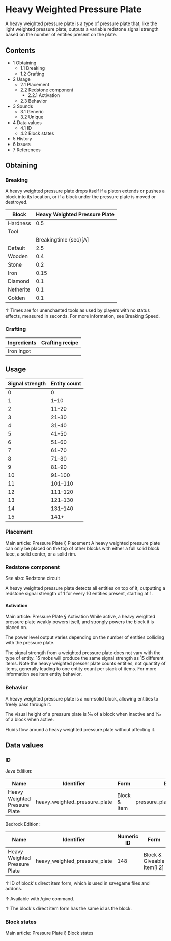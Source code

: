 # Heavy Weighted Pressure Plate
A heavy weighted pressure plate is a type of pressure plate that, like the light weighted pressure plate, outputs a variable redstone signal strength based on the number of entities present on the plate.

## Contents
- 1 Obtaining
	- 1.1 Breaking
	- 1.2 Crafting
- 2 Usage
	- 2.1 Placement
	- 2.2 Redstone component
		- 2.2.1 Activation
	- 2.3 Behavior
- 3 Sounds
	- 3.1 Generic
	- 3.2 Unique
- 4 Data values
	- 4.1 ID
	- 4.2 Block states
- 5 History
- 6 Issues
- 7 References

## Obtaining
### Breaking
A heavy weighted pressure plate drops itself if a piston extends or pushes a block into its location, or if a block under the pressure plate is moved or destroyed.

| Block     | Heavy Weighted Pressure Plate |
|-----------|-------------------------------|
| Hardness  | 0.5                           |
| Tool      |                               |
|           | Breakingtime (sec)[A]         |
| Default   | 2.5                           |
| Wooden    | 0.4                           |
| Stone     | 0.2                           |
| Iron      | 0.15                          |
| Diamond   | 0.1                           |
| Netherite | 0.1                           |
| Golden    | 0.1                           |


↑ Times are for unenchanted tools as used by players with no status effects, measured in seconds. For more information, see Breaking Speed.


### Crafting
| Ingredients | Crafting recipe |
|-------------|-----------------|
| Iron Ingot  |                 |

## Usage
| Signal strength | Entity count |
|-----------------|--------------|
| 0               | 0            |
| 1               | 1–10         |
| 2               | 11–20        |
| 3               | 21–30        |
| 4               | 31–40        |
| 5               | 41–50        |
| 6               | 51–60        |
| 7               | 61–70        |
| 8               | 71–80        |
| 9               | 81–90        |
| 10              | 91–100       |
| 11              | 101–110      |
| 12              | 111–120      |
| 13              | 121–130      |
| 14              | 131–140      |
| 15              | 141+         |

### Placement
Main article: Pressure Plate § Placement
A heavy weighted pressure plate can only be placed on the top of other blocks with either a full solid block face, a solid center, or a solid rim.

### Redstone component
See also: Redstone circuit

A heavy weighted pressure plate detects all entities on top of it, outputting a redstone signal strength of 1 for every 10 entities present, starting at 1.

#### Activation
Main article: Pressure Plate § Activation
While active, a heavy weighted pressure plate weakly powers itself, and strongly powers the block it is placed on.

The power level output varies depending on the number of entities colliding with the pressure plate.

The signal strength from a weighted pressure plate does not vary with the type of entity. 15 mobs will produce the same signal strength as 15 different items. Note the heavy weighted presser plate counts entities, not quantity of items, generally leading to one entity count per stack of items. For more information see  item entity behavior.

### Behavior
A heavy weighted pressure plate is a non-solid block, allowing entities to freely pass through it.

The visual height of a pressure plate is 1⁄16 of a block when inactive and 1⁄32 of a block when active.

Fluids flow around a heavy weighted pressure plate without affecting it.

## Data values
### ID
Java Edition:

| Name                          | Identifier                    | Form         | Block tags                        | Translation key                               |
|-------------------------------|-------------------------------|--------------|-----------------------------------|-----------------------------------------------|
| Heavy Weighted Pressure Plate | heavy_weighted_pressure_plate | Block & Item | pressure_plateswall_post_override | block.minecraft.heavy_weighted_pressure_plate |

Bedrock Edition:

| Name                          | Identifier                    | Numeric ID | Form                       | Item ID[i 1]   | Translation key                         |
|-------------------------------|-------------------------------|------------|----------------------------|----------------|-----------------------------------------|
| Heavy Weighted Pressure Plate | heavy_weighted_pressure_plate | 148        | Block & Giveable Item[i 2] | Identical[i 3] | tile.heavy_weighted_pressure_plate.name |


↑ ID of block's direct item form, which is used in savegame files and addons.

↑ Available with /give command.

↑ The block's direct item form has the same id as the block.


### Block states
Main article: Pressure Plate § Block states


